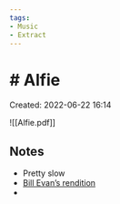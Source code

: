 ```yaml
---
tags:
- Music
- Extract
---
```

# # Alfie 
Created: 2022-06-22 16:14  

![[Alfie.pdf]]

## Notes 
- Pretty slow 
- [Bill Evan’s rendition](https://www.youtube.com/watch?v=BlgFezYX528)
- 